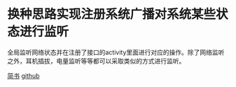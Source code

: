 # 换种思路实现注册系统广播对系统某些状态进行监听
全局监听网络状态并在注册了接口的activity里面进行对应的操作。除了网络监听之外，耳机插拔，电量监听等等都可以采取类似的方式进行监听。

[简书](http://www.jianshu.com/p/a237eb753c29)
[github](https://github.com/BingoKingCoding/NetworkMonitor)

